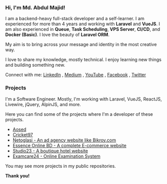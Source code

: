### Hi, I'm Md. Abdul Majid!

I am a backend-heavy full-stack developer and a self-learner. I am experienced for more than 4 years and working with **Laravel** and **VueJS**. I am also experienced in **Queue**, **Task Scheduling**, **VPS Server**, **CI/CD**, and **Docker (Basic)**. I love the beauty of **Laravel ORM**.

My aim is to bring across your message and identity in the most creative way.

I love to share my knowledge, mostly technical. I enjoy learning new things and building something new.

Connect with me: [LinkedIn](https://linkedin.com/in/abdulmajidcse) , [Medium](https://abdulmajidcse.medium.com) , [YouTube](https://www.youtube.com/@abdulmajidcse) , [Facebook](https://facebook.com/abdulmajidcse) , <a href="https://twitter.com/abdulmajidcse" target="_blank" rel="noopener noreferrer">Twitter</a>


### Projects
I'm a Software Engineer. Mostly, I'm working with Laravel, VueJS, ReactJS, Livewire, jQuery, AlpinJS, and more.

Here you can find some of the projects where I'm a developer of these projects.

- [Aosed](https://aosed.org)
- [Cricket97](https://cricket97.com)
- [Netoglasi - An ad agency website like Bikroy.com](https://stage.netoglasi.net)
- [Essence Online BD - A complete E-commerce website](https://essenceonlinebd.com)
- [Studio23 - A boutique hotel website](https://studio23.com.bd)
- [Examcare24 - Online Examination System](https://examcare24.com)

You may see more projects in my public repositories.

**Thank you!**
